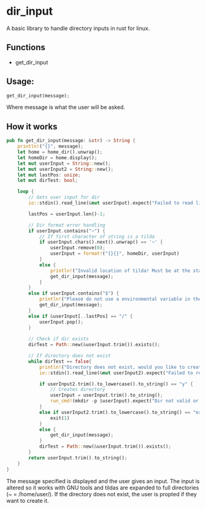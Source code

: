 # dir_input
A basic library to handle directory inputs in rust for linux.

## Functions
- get_dir_input

## Usage:
```rust
get_dir_input(message);
```
Where message is what the user will be asked.

## How it works

```rust
pub fn get_dir_input(message: &str) -> String {
    println!("{}", message);
    let home = home_dir().unwrap();
    let homeDir = home.display();  
    let mut userInput = String::new();
    let mut userInput2 = String::new();
    let mut lastPos: usize;
    let mut dirTest: bool;

    loop {
        // Gets user input for dir
        io::stdin().read_line(&mut userInput).expect("Failed to read line");

        lastPos = userInput.len()-1;

        // Dir format error handling
        if userInput.contains("~") {
            // If first character of string is a tilda
            if userInput.chars().next().unwrap() == '~' {
                userInput.remove(0);
                userInput = format!("{}{}", homeDir, userInput)
            }
            else {
                println!("Invalid location of tilda! Must be at the start of the directory!\n");
                get_dir_input(message);
            }
        }
        else if userInput.contains("$") {
            println!("Please do not use a environmental variable in the directory\n");
            get_dir_input(message);
        }
        else if &userInput[..lastPos] == "/" {
            userInput.pop();
        }
        
        // Check if dir exists
        dirTest = Path::new(&userInput.trim()).exists();

        // If directory does not exist
        while dirTest == false{
            println!("Directory does not exist, would you like to create it? yn exit");
            io::stdin().read_line(&mut userInput2).expect("Failed to read line");

            if userInput2.trim().to_lowercase().to_string() == "y" {
                // Creates directory
                userInput = userInput.trim().to_string();
                run_cmd!(mkdir -p $userInput).expect("Dir not valid or needs superuser privileges to access")
            }
            else if userInput2.trim().to_lowercase().to_string() == "exit" {
                exit(1)
            }
            else {
                get_dir_input(message);
            }
            dirTest = Path::new(&userInput.trim()).exists();
        } 
        return userInput.trim().to_string();
    }
}
```

The message specified is displayed and the user gives an input. The input is altered so it works with GNU tools and tildas are expanded to full directories (~ = /home/user/). If the directory does not exist, the user is propted if they want to create it. 
